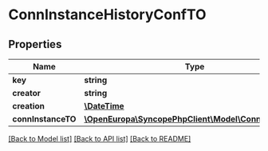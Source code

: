 # ConnInstanceHistoryConfTO

## Properties
Name | Type | Description | Notes
------------ | ------------- | ------------- | -------------
**key** | **string** |  | [optional] 
**creator** | **string** |  | [optional] 
**creation** | [**\DateTime**](\DateTime.md) |  | [optional] 
**connInstanceTO** | [**\OpenEuropa\SyncopePhpClient\Model\ConnInstanceTO**](ConnInstanceTO.md) |  | [optional] 

[[Back to Model list]](../README.md#documentation-for-models) [[Back to API list]](../README.md#documentation-for-api-endpoints) [[Back to README]](../README.md)


